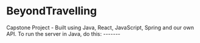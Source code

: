 # BeyondTravelling
Capstone Project - Built using Java, React, JavaScript, Spring and our own API.
To run the server in Java, do this: -------
